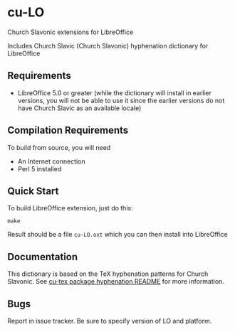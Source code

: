 # cu-LO
Church Slavonic extensions for LibreOffice

Includes Church Slavic (Church Slavonic) hyphenation dictionary for LibreOffice

## Requirements

- LibreOffice 5.0 or greater (while the dictionary will install in earlier versions,
  you will not be able to use it since the earlier versions do not have
  Church Slavic as an available locale)

## Compilation Requirements

To build from source, you will need
- An Internet connection
- Perl 5 installed 

## Quick Start
To build LibreOffice extension, just do this:
```
make
```
Result should be a file `cu-LO.oxt` which you can then install into LibreOffice

## Documentation

This dictionary is based on the TeX hyphenation patterns for Church Slavonic.
See [cu-tex package hyphenation README](https://github.com/slavonic/cu-tex/tree/master/hyphenation) for more information.

## Bugs

Report in issue tracker. Be sure to specify version of LO and platform.

